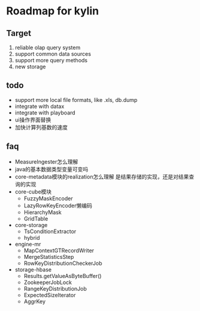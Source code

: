 # Roadmap for kylin

## Target
1. reliable olap query system 
2. support common data sources
3. support more query methods
4. new storage

## todo 
- support more local file formats, like .xls, db.dump
- integrate with datax
- integrate with playboard
- ui操作界面替换
- 加快计算列基数的速度

## faq
- MeasureIngester怎么理解
- java的基本数据类型变量可变吗
- core-metadata模块的realization怎么理解
是结果存储的实现，还是对结果查询的实现
- core-cube模块
    - FuzzyMaskEncoder
    - LazyRowKeyEncoder懒编码
    - HierarchyMask
    - GridTable
- core-storage
    - TsConditionExtractor
    - hybrid
- engine-mr
    - MapContextGTRecordWriter
    - MergeStatisticsStep
    - RowKeyDistributionCheckerJob
- storage-hbase
    - Results.getValueAsByteBuffer()
    - ZookeeperJobLock
    - RangeKeyDistributionJob
    - ExpectedSizeIterator
    - AggrKey 
